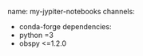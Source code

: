 name: my-jypiter-notebooks
channels:
  - conda-forge
 dependencies:
  - python =3
  - obspy <=1.2.0
